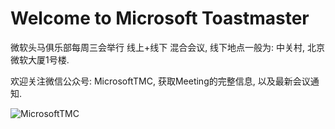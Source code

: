 # Welcome to Microsoft Toastmaster

微软头马俱乐部每周三会举行 线上+线下 混合会议, 线下地点一般为: 中关村, 北京微软大厦1号楼.

欢迎关注微信公众号: MicrosoftTMC, 获取Meeting的完整信息, 以及最新会议通知.

![MicrosoftTMC](https://user-images.githubusercontent.com/24701101/175764679-8d840fe7-b47c-4bf5-a031-c9b39fdaac66.png)

